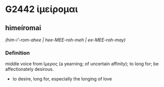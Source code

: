 # G2442 ἱμείρομαι

## himeíromai

_(him-i'-rom-ahee | hee-MEE-roh-meh | ee-MEE-roh-may)_

### Definition

middle voice from ἵμερος (a yearning; of uncertain affinity); to long for; be affectionately desirous.

- to desire, long for, especially the longing of love

